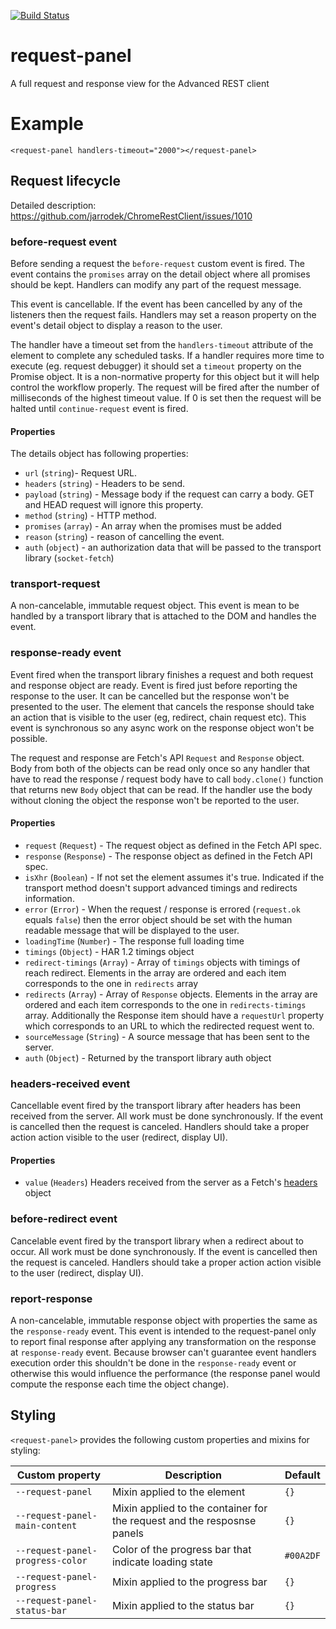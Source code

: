 [![Build Status](https://travis-ci.org/advanced-rest-client/request-panel.svg?branch=stage)](https://travis-ci.org/advanced-rest-client/request-panel)  

# request-panel

A full request and response view for the Advanced REST client

# Example

```
<request-panel handlers-timeout="2000"></request-panel>
```

## Request lifecycle

Detailed description: <https://github.com/jarrodek/ChromeRestClient/issues/1010>

### before-request event

Before sending a request the `before-request` custom event is fired. The event contains the `promises` array on the detail object where all promises should be kept. Handlers can modify any part of the request message.

This event is cancellable. If the event has been cancelled by any of the listeners then the request fails. Handlers may set a reason property on the event's detail object to display a reason to the user.

The handler have a timeout set from the `handlers-timeout` attribute of the element to complete any scheduled tasks. If a handler requires more time to execute (eg. request debugger) it should set a `timeout` property on the Promise object. It is a non-normative property for this object but it will help control the workflow properly. The request will be fired after the number of milliseconds of the highest timeout value. If 0 is set then the request will be halted until `continue-request` event is fired.

#### Properties

The details object has following properties:

-   `url` (`string`)- Request URL.
-   `headers` (`string`) - Headers to be send.
-   `payload` (`string`) - Message body if the request can carry a body. GET and HEAD request will ignore this property.
-   `method` (`string`) - HTTP method.
-   `promises` (`array`) - An array when the promises must be added
-   `reason` (`string`) - reason of cancelling the event.
-   `auth` (`object`) - an authorization data that will be passed to the transport library (`socket-fetch`)

### transport-request

A non-cancelable, immutable request object. This event is mean to be handled by a transport library that is attached to the DOM and handles the event.

### response-ready event

Event fired when the transport library finishes a request and both request and response object are ready.
Event is fired just before reporting the response to the user.  It can be cancelled but the response won't be presented to the user. The element that cancels the response should take an action that is visible to the user (eg, redirect, chain request etc). This event is synchronous so any async work on the response object won't be possible.

The request and response are Fetch's API `Request` and `Response` object. Body from both of the objects can be read only once so any handler that have to read the response / request body have to call `body.clone()` function that returns new `Body` object that can be read. If the handler use the body without cloning the object the response won't be reported to the user.

#### Properties

-   `request` (`Request`) - The request object as defined in the Fetch API spec.
-   `response` (`Response`) - The response object as defined in the Fetch API spec.
-   `isXhr` (`Boolean`) - If not set the element assumes it's true. Indicated if the transport method doesn't support advanced timings and redirects information.
-   `error` (`Error`) - When the request / response is errored (`request.ok` equals `false`) then the error object should be set with the human readable message that will be displayed to the user.
-   `loadingTime` (`Number`) - The response full loading time
-   `timings` (`Object`) - HAR 1.2 timings object
-   `redirect-timings` (`Array`) - Array of `timings` objects with timings of reach redirect. Elements in the array are ordered and each item corresponds to the one in `redirects` array
-   `redirects` (`Array`) - Array of `Response` objects. Elements in the array are ordered and each item corresponds to the one in `redirects-timings` array. Additionally the Response item should have a `requestUrl` property which corresponds to an URL to which the redirected request went to.
-   `sourceMessage` (`String`) - A source message that has been sent to the server.
-   `auth` (`Object`) - Returned by the transport library auth object

### headers-received event

Cancellable event fired by the transport library after headers has been received
from the server. All work must be done synchronously.
If the event is cancelled then the request is canceled. Handlers should take a
proper action action visible to the user (redirect, display UI).

#### Properties

-   `value` (`Headers`) Headers received from the server as a Fetch's [headers](https://developer.mozilla.org/en-US/docs/Web/API/Headers) object

### before-redirect event

Cancelable event fired by the transport library when a redirect about to occur.
All work must be done synchronously.
If the event is cancelled then the request is canceled. Handlers should take a
proper action action visible to the user (redirect, display UI).

### report-response

A non-cancelable, immutable response object with properties the same as the `response-ready` event. This event is intended to the request-panel only to report final response after applying any transformation on the response at `response-ready` event.
Because browser can't guarantee event handlers execution order this shouldn't be done in the `response-ready` event or otherwise this would influence the performance (the response panel would compute the response each time the object change).

## Styling

`<request-panel>` provides the following custom properties and mixins for styling:

Custom property|Description|Default
---------- | ------------------ | ------
`--request-panel`|Mixin applied to the element|`{}`
`--request-panel-main-content` | Mixin applied to the container for the request and the resposnse panels | `{}`
`--request-panel-progress-color` | Color of the progress bar that indicate loading state | `#00A2DF`
`--request-panel-progress` | Mixin applied to the progress bar | `{}`
`--request-panel-status-bar` | Mixin applied to the status bar | `{}`

